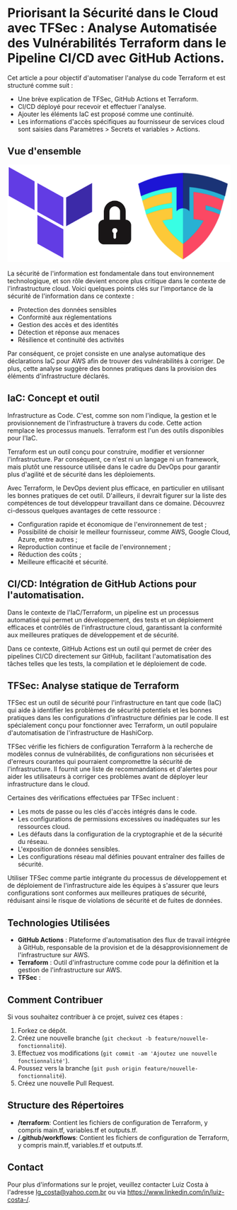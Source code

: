 # Priorisant la Sécurité dans le Cloud avec TFSec : Analyse Automatisée des Vulnérabilités Terraform dans le Pipeline CI/CD avec GitHub Actions.

Cet article a pour objectif d'automatiser l'analyse du code Terraform et est structuré comme suit :
- Une brève explication de TFSec, GitHub Actions et Terraform.
- CI/CD déployé pour recevoir et effectuer l'analyse.
- Ajouter les éléments IaC est proposé comme une continuité.
- Les informations d'accès spécifiques au fournisseur de services cloud sont saisies dans Paramètres > Secrets et variables > Actions.




## Vue d'ensemble
<p class="has-line-data" data-line-start="3" data-line-end="4" style="text-align: justify;">

![Logo da Minha Aplicação](./tfsec.png)


La sécurité de l'information est fondamentale dans tout environnement technologique, et son rôle devient encore plus critique dans le contexte de l'infrastructure cloud. Voici quelques points clés sur l'importance de la sécurité de l'information dans ce contexte :

- Protection des données sensibles
- Conformité aux réglementations
- Gestion des accès et des identités
- Détection et réponse aux menaces
- Résilience et continuité des activités

Par conséquent, ce projet consiste en une analyse automatique des déclarations IaC pour AWS afin de trouver des vulnérabilités à corriger. De plus, cette analyse suggère des bonnes pratiques dans la provision des éléments d'infrastructure déclarés.

## IaC: Concept et outil
Infrastructure as Code. C'est, comme son nom l'indique, la gestion et le provisionnement de l'infrastructure à travers du code. Cette action remplace les processus manuels. Terraform est l'un des outils disponibles pour l'IaC.

Terraform est un outil conçu pour construire, modifier et versionner l'infrastructure. Par conséquent, ce n'est ni un langage ni un framework, mais plutôt une ressource utilisée dans le cadre du DevOps pour garantir plus d'agilité et de sécurité dans les déploiements.

Avec Terraform, le DevOps devient plus efficace, en particulier en utilisant les bonnes pratiques de cet outil. D'ailleurs, il devrait figurer sur la liste des compétences de tout développeur travaillant dans ce domaine. Découvrez ci-dessous quelques avantages de cette ressource : 

- Configuration rapide et économique de l'environnement de test ;
- Possibilité de choisir le meilleur fournisseur, comme AWS, Google Cloud, Azure, entre autres ;
- Reproduction continue et facile de l'environnement ;
- Réduction des coûts ;
- Meilleure efficacité et sécurité.

## CI/CD: Intégration de GitHub Actions pour l'automatisation.

Dans le contexte de l'IaC/Terraform, un pipeline est un processus automatisé qui permet un développement, des tests et un déploiement efficaces et contrôlés de l'infrastructure cloud, garantissant la conformité aux meilleures pratiques de développement et de sécurité.

Dans ce contexte, GitHub Actions est un outil qui permet de créer des pipelines CI/CD directement sur GitHub, facilitant l'automatisation des tâches telles que les tests, la compilation et le déploiement de code.


## TFSec: Analyse statique de Terraform

TFSec est un outil de sécurité pour l'infrastructure en tant que code (IaC) qui aide à identifier les problèmes de sécurité potentiels et les bonnes pratiques dans les configurations d'infrastructure définies par le code. Il est spécialement conçu pour fonctionner avec Terraform, un outil populaire d'automatisation de l'infrastructure de HashiCorp.

TFSec vérifie les fichiers de configuration Terraform à la recherche de modèles connus de vulnérabilités, de configurations non sécurisées et d'erreurs courantes qui pourraient compromettre la sécurité de l'infrastructure. Il fournit une liste de recommandations et d'alertes pour aider les utilisateurs à corriger ces problèmes avant de déployer leur infrastructure dans le cloud.

Certaines des vérifications effectuées par TFSec incluent :

- Les mots de passe ou les clés d'accès intégrés dans le code.
- Les configurations de permissions excessives ou inadéquates sur les ressources cloud.
- Les défauts dans la configuration de la cryptographie et de la sécurité du réseau.
- L'exposition de données sensibles.
- Les configurations réseau mal définies pouvant entraîner des failles de sécurité.

Utiliser TFSec comme partie intégrante du processus de développement et de déploiement de l'infrastructure aide les équipes à s'assurer que leurs configurations sont conformes aux meilleures pratiques de sécurité, réduisant ainsi le risque de violations de sécurité et de fuites de données.

</p>

## Technologies Utilisées

- **GitHub Actions** : Plateforme d'automatisation des flux de travail intégrée à GitHub, responsable de la provision et de la désapprovisionnement de l'infrastructure sur AWS.
- **Terraform** : Outil d'infrastructure comme code pour la définition et la gestion de l'infrastructure sur AWS.
- **TFSec** :

## Comment Contribuer
Si vous souhaitez contribuer à ce projet, suivez ces étapes :

1. Forkez ce dépôt.
2. Créez une nouvelle branche (`git checkout -b feature/nouvelle-fonctionnalité`).
3. Effectuez vos modifications (`git commit -am 'Ajoutez une nouvelle fonctionnalité'`).
4. Poussez vers la branche (`git push origin feature/nouvelle-fonctionnalité`).
5. Créez une nouvelle Pull Request.


## Structure des Répertoires
- **/terraform**: Contient les fichiers de configuration de Terraform, y compris main.tf, variables.tf et outputs.tf.
- **/.github/workflows**: Contient les fichiers de configuration de Terraform, y compris main.tf, variables.tf et outputs.tf.

## Contact

Pour plus d'informations sur le projet, veuillez contacter Luiz Costa à l'adresse lg_costa@yahoo.com.br ou via https://www.linkedin.com/in/luiz-costa-/.
